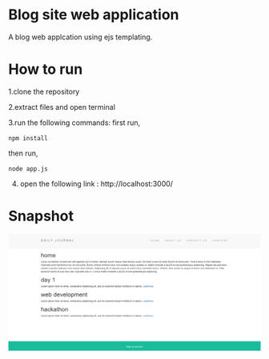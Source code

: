 # Blog site web application
A blog web applcation using ejs templating.

# How to run
1.clone the repository

2.extract files and open terminal 

3.run the following commands:
first run,
```
npm install
```
then run,
```
node app.js
```
4. open the following link : http://localhost:3000/

# Snapshot
<img src="blogsite.png" alt="snap">
